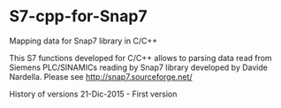 # S7-cpp-for-Snap7
Mapping data for Snap7 library in C/C++

This S7 functions developed for C/C++ allows to parsing data read from Siemens PLC/SINAMICs reading by Snap7 library developed by Davide Nardella.
Please see http://snap7.sourceforge.net/

History of versions
21-Dic-2015 - First version



